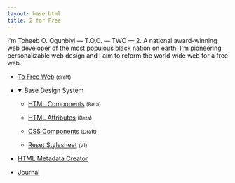 ```yaml
---
layout: base.html
title: 2 for Free
---
```


I'm Toheeb O. Ogunbiyi — T.O.O. — TWO — 2. A national award-winning web developer of the most populous black nation on earth. I'm pioneering personalizable web design and I aim to reform the world wide web for a free web.

- [To Free Web](/en/web-architecture) <small>(draft)</small>

- <details open>
    <summary>Base Design System</summary>

    - [HTML Components](/en/html-components) <small>(Beta)</small>

    - [HTML Attributes](/en/html-attributes) <small>(Beta)</small>

    - [CSS Components](/en/css-components) <small>(Draft)</small>

    - [Reset Stylesheet](/en/base-css) <small>(v1)</small>

  </details>

- [HTML Metadata Creator](/en/play)

- [Journal](/en/journal)